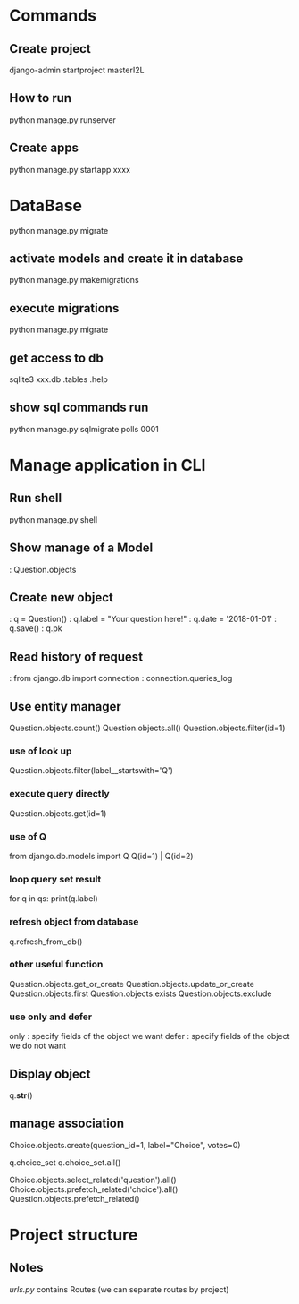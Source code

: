 # Commands

## Create project
django-admin startproject masterI2L

## How to run
python manage.py runserver

## Create apps
python manage.py startapp xxxx

# DataBase
python manage.py migrate

## activate models and create it in database
python manage.py makemigrations

## execute migrations
python manage.py migrate

## get access to db
sqlite3 xxx.db
.tables
.help

## show sql commands run
python manage.py sqlmigrate polls 0001

# Manage application in CLI

## Run shell
python manage.py shell

## Show manage of a Model
: Question.objects

## Create new object
: q = Question()
: q.label = "Your question here!"
: q.date = '2018-01-01'
: q.save()
: q.pk

## Read history of request
: from django.db import connection
: connection.queries_log

## Use entity manager
Question.objects.count()
Question.objects.all()
Question.objects.filter(id=1)

### use of look up
Question.objects.filter(label__startswith='Q')

### execute query directly
Question.objects.get(id=1)

### use of Q
from django.db.models import Q
Q(id=1) | Q(id=2)

### loop query set result
for q in qs:
    print(q.label)

### refresh object from database
q.refresh_from_db()

### other useful function
Question.objects.get_or_create
Question.objects.update_or_create
Question.objects.first
Question.objects.exists
Question.objects.exclude

### use only and defer
only : specify fields of the object we want
defer : specify fields of the object we do not want

## Display object
q.__str__()

## manage association
Choice.objects.create(question_id=1, label="Choice", votes=0)

q.choice_set
q.choice_set.all()

Choice.objects.select_related('question').all()
Choice.objects.prefetch_related('choice').all()
Question.objects.prefetch_related()

# Project structure

## Notes
*urls.py* contains Routes (we can separate routes by project)
